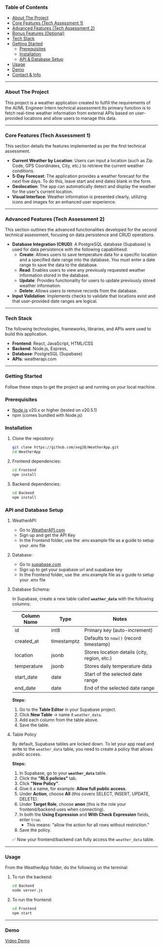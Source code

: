 
### **Table of Contents**

- [About The Project](#about-the-project)
- [Core Features (Tech Assessment 1)](#core-features-tech-assessment-1)
- [Advanced Features (Tech Assessment 2)](#advanced-features-tech-assessment-2)
- [Bonus Features (Optional)](#bonus-features-optional)
- [Tech Stack](#tech-stack)
- [Getting Started](#getting-started)
  - [Prerequisites](#prerequisites)
  - [Installation](#installation)
  - [API & Database Setup](#api-and-database-setup)
- [Usage](#usage)
- [Demo](#demo)
- [Contact & Info](#contact--info)

---

### **About The Project**

This project is a weather application created to fulfill the requirements of the AI/ML Engineer Intern technical assessment.Its primary function is to fetch real-time weather information from external APIs based on user-provided locations and allow users to manage this data.

---

### **Core Features (Tech Assessment 1)**

This section details the features implemented as per the first technical assessment.

-   **Current Weather by Location**: Users can input a location (such as Zip Code, GPS Coordinates, City, etc.) to retrieve the current weather conditions.
-   **5-Day Forecast**: The application provides a weather forecast for the next five days. To do this, leave start and end dates blank in the form. 
-   **Geolocation**: The app can automatically detect and display the weather for the user's current location.
-   **Visual Interface**: Weather information is presented clearly, utilizing icons and images for an enhanced user experience.

---

### **Advanced Features (Tech Assessment 2)**

This section outlines the advanced functionalities developed for the second technical assessment, focusing on data persistence and CRUD operations.

-   **Database Integration (CRUD)**: A PostgreSQL database (Supabase) is used for data persistence with the following capabilitiesd:
    -   **Create**: Allows users to save temperature data for a specific location and a specified date range into the database. You must enter a date range to save the data to the database.
    -   **Read**: Enables users to view any previously requested weather information stored in the database.
    -   **Update**: Provides functionality for users to update previously stored weather information.
    -   **Delete**: Allows users to remove records from the database.
-   **Input Validation**: Implements checks to validate that locations exist and that user-provided date ranges are logical.

---

### **Tech Stack**

The following technologies, frameworks, libraries, and APIs were used to build this application.

-   **Frontend**: React, JavaScript, HTML/CSS
-   **Backend**: Node.js, Express, 
-   **Database**: PostgreSQL (Supabase)
-   **APIs**: weatherapi.com

---

### **Getting Started**

Follow these steps to get the project up and running on your local machine.

### **Prerequisites**
- [Node.js](https://nodejs.org/) v20.x or higher (tested on v20.5.1)
- npm (comes bundled with Node.js)

### **Installation**
1. Clone the repository:
   ```bash
   git clone https://github.com/xeg28/WeatherApp.git
   cd WeatherApp
2. Frontend dependencies:
   ```bash
   cd Frontend
   npm install
3. Backend dependencies: 
   ```bash
   cd Backend
   npm install

### **API and Database Setup**

1. WeatherAPI:
    - Go to [WeatherAPI.com](https://www.weatherapi.com/)
    - Sign up and get the API Key
    - In the Frontend folder, use the .env.example file as a guide to setup your .env file

2. Database:
    - Go to [supabase.com](https://supabase.com/)
    - Sign up to get your supabase url and supabase key
    - In the Frontend folder, use the .env.example file as a guide to setup your .env file
  
3. Database Schema:

    In Supabase, create a new table called **`weather_data`** with the following columns:

    | Column Name  | Type      | Notes                                    |
    |--------------|-----------|------------------------------------------|
    | id           | int8      | Primary key (auto-increment)             |
    | created_at   | timestamptz | Defaults to `now()` (record timestamp)  |
    | location     | jsonb     | Stores location details (city, region, etc.) |
    | temperature  | jsonb     | Stores daily temperature data            |
    | start_date   | date      | Start of the selected date range         |
    | end_date     | date      | End of the selected date range           |

    **Steps:**
    1. Go to the **Table Editor** in your Supabase project.  
    2. Click **New Table** → name it `weather_data`.  
    3. Add each column from the table above.  
    4. Save the table.  

4. Table Policy

    By default, Supabase tables are locked down. To let your app read and write to the `weather_data` table, you need to create a policy that allows public access.

    **Steps:**
    1. In Supabase, go to your **`weather_data`** table.  
    2. Click the **"RLS policies"** tab.  
    3. Click **"New Policy"**.  
    4. Give it a name, for example: **Allow full public access**.  
    5. Under **Action**, choose **All** (this covers SELECT, INSERT, UPDATE, DELETE).  
    6. Under **Target Role**, choose **anon** (this is the role your frontend/backend uses when connecting).  
    7. In both the **Using Expression** and **With Check Expression** fields, enter `true`.  
        - This means: “allow the action for all rows without restriction.”  
    8. Save the policy.  

    ✅ Now your frontend/backend can fully access the `weather_data` table.

--- 
### **Usage**
From the WeatherApp folder, do the following on the terminal:
1. To run the backend: 
   ```bash
   cd Backend
   node server.js
2. To run the frontend:
   ```bash
   cd Frontend
   npm start

---
### **Demo**

[Video Demo](https://youtu.be/DCvkE5owyBg)

